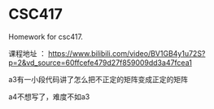 # CSC417
Homework for csc417.

课程地址 ： https://www.bilibili.com/video/BV1GB4y1u72S?p=2&vd_source=60ffcefe479d27f859009dd3a47fcea1

a3有一小段代码讲了怎么把不正定的矩阵变成正定的矩阵

a4不想写了，难度不如a3